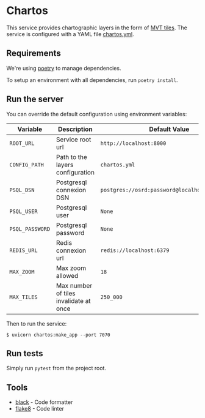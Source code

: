 # Chartos

This service provides chartographic layers in the form of [MVT tiles](https://gdal.org/drivers/vector/mvt.html). The service is configured with a YAML file [chartos.yml](chartos.yml).

## Requirements

We're using [poetry](https://poetry.eustace.io/) to manage dependencies.

To setup an environment with all dependencies, run `poetry install`.

## Run the server

You can override the default configuration using environment variables:

| Variable        | Description                                    | Default Value                                  |
| --------------- | ---------------------------------------------- | ---------------------------------------------- |
| `ROOT_URL`      | Service root url                               | `http://localhost:8000`                        |
| `CONFIG_PATH`   | Path to the layers configuration               | `chartos.yml`                                  |
| `PSQL_DSN`      | Postgresql connexion DSN                       | `postgres://osrd:password@localhost:5432/osrd` |
| `PSQL_USER`     | Postgresql user                                | `None`                                         |
| `PSQL_PASSWORD` | Postgresql password                            | `None`                                         |
| `REDIS_URL`     | Redis connexion url                            | `redis://localhost:6379`                       |
| `MAX_ZOOM`      | Max zoom allowed                               | `18`                                           |
| `MAX_TILES`     | Max number of tiles invalidate at once         | `250_000`                                      |

Then to run the service:
```shell
$ uvicorn chartos:make_app --port 7070
```

## Run tests

Simply run `pytest` from the project root.

## Tools

- [black](https://black.readthedocs.io/en/stable/) - Code formatter
- [flake8](https://flake8.readthedocs.io/en/latest/) - Code linter
